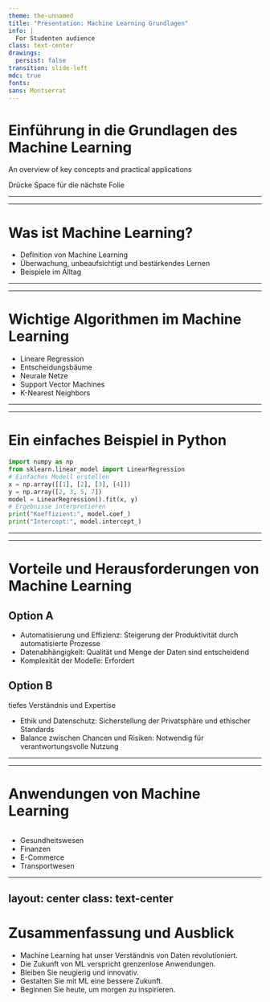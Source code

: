 ```yaml
---
theme: the-unnamed
title: "Presentation: Machine Learning Grundlagen"
info: |
  For Studenten audience
class: text-center
drawings:
  persist: false
transition: slide-left
mdc: true
fonts:
sans: Montserrat
---
```


# Einführung in die Grundlagen des Machine Learning

An overview of key concepts and practical applications

<div @click="$slidev.nav.next" class="mt-12 py-1" hover:bg="white op-10">
  Drücke Space für die nächste Folie <carbon:arrow-right />
</div>

---
---
# Was ist Machine Learning?

- Definition von Machine Learning
- Überwachung, unbeaufsichtigt und bestärkendes Lernen
- Beispiele im Alltag


---
---
# Wichtige Algorithmen im Machine Learning

- Lineare Regression
- Entscheidungsbäume
- Neurale Netze
- Support Vector Machines
- K-Nearest Neighbors


---
---
# Ein einfaches Beispiel in Python

```python
import numpy as np
from sklearn.linear_model import LinearRegression
# Einfaches Modell erstellen
x = np.array([[1], [2], [3], [4]])
y = np.array([2, 3, 5, 7])
model = LinearRegression().fit(x, y)
# Ergebnisse interpretieren
print("Koeffizient:", model.coef_)
print("Intercept:", model.intercept_)
```

---
---
# Vorteile und Herausforderungen von Machine Learning

<div grid="~ cols-2 gap-4">
<div>

## Option A

- Automatisierung und Effizienz: Steigerung der Produktivität durch automatisierte Prozesse
- Datenabhängigkeit: Qualität und Menge der Daten sind entscheidend
- Komplexität der Modelle: Erfordert

</div>
<div>

## Option B

tiefes Verständnis und Expertise
- Ethik und Datenschutz: Sicherstellung der Privatsphäre und ethischer Standards
- Balance zwischen Chancen und Risiken: Notwendig für verantwortungsvolle Nutzung

</div>
</div>

---
---
# Anwendungen von Machine Learning

```
```

- Gesundheitswesen
- Finanzen
- E-Commerce
- Transportwesen


---
layout: center
class: text-center
---

# Zusammenfassung und Ausblick

- Machine Learning hat unser Verständnis von Daten revolutioniert.
- Die Zukunft von ML verspricht grenzenlose Anwendungen.
- Bleiben Sie neugierig und innovativ.
- Gestalten Sie mit ML eine bessere Zukunft.
- Beginnen Sie heute, um morgen zu inspirieren.


